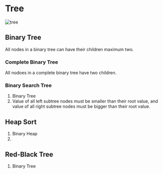 # Tree
![tree](https://github.com/reruo321/CPP-Self-Study/assets/48712088/65727cef-1156-4684-9482-43080d3067e8)

## Binary Tree
All nodes in a binary tree can have their children maximum two.

### Complete Binary Tree
All nodoes in a complete binary tree have two children.
### Binary Search Tree
1. Binary Tree
2. Value of all left subtree nodes must be smaller than their root value, and value of all right subtree nodes must be bigger than their root value.
## Heap Sort
1. Binary Heap
2. 
## Red-Black Tree
1. Binary Tree
